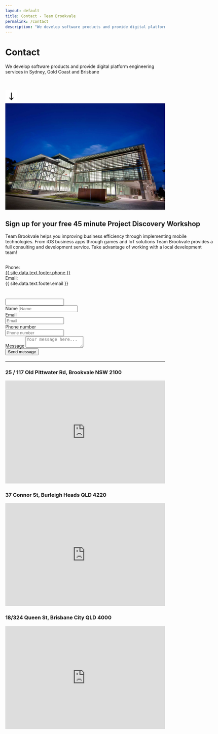 ```yaml
---
layout: default
title: Contact - Team Brookvale
permalink: /contact
description: "We develop software products and provide digital platform engineering services in Sydney, Gold Coast and Brisbane"
---
```

 <script type="text/javascript" src="https://cdn.jsdelivr.net/npm/emailjs-com@2.3.2/dist/email.min.js"></script>
<script type="text/javascript">
   (function(){
      emailjs.init("user_knG2BzWL3cFIviNKOkKF5");
   })();
</script>
<script type="text/javascript">
    function getIp(json){
        window.ipAddress = json.ip;
    }

    function sendEmail(event) {
        var button = document.getElementById("submit-button");
        var service_id = 'gmail_longbtomi01';
        var template_id = 'contact_form';
        var form = document.forms['contactForm'];
        var templateParams = {
            name: form["name"].value,
            from_email: form["from_email"].value,
            phone: form["phone"].value,
            message: form["message"].value,
            ip: window.ipAddress != null && window.ipAddress != undefined ? window.ipAddress : "N/A"
        }; 

        if(form["additional_field"].value != ""){
            return;
        }

        button.innerHTML = '<span><i class="fas fa-spinner fa-spin"></i> Sending...</span>';
        button.disabled = true;

         emailjs.send(service_id, template_id, templateParams)
            .then(function(response) {
                button.innerHTML = '<span><i class="fas fa-check"></i> Message sent!</span>';
            }, function(error) {
                button.disabled = false;
                button.innerHTML = 'Send message';
                alert("We are terribly sorry, but we have not been able to send your message. Please try again, and if that fails, contact us directly via e-mail. Thank you!")
            });        
    }  
</script>
<script type="text/javascript" src="https://api.ipify.org?format=jsonp&callback=getIp"></script>
<div class="contactpage">
    <div class="pagehero">
        <div class="inner flex sb">
            <div>
                <h1>Contact</h1>
                <p style="margin-bottom: 50px">We develop software products and provide digital platform engineering services in Sydney, Gold Coast and Brisbane</p>
                <img src="/assets/images/arrowdown.png">
            </div>
            <div>
                <img  class="pageheropic jumptop" src="/assets/images/xlifestyle-working-brookvale.webp">
            </div>
        </div>
    </div>
    <div class="inner flex sb">
        <div style="width: 659px">
            <h2>Sign up for your free 45 minute Project Discovery Workshop</h2>
            <div class="mid gray">
                Team Brookvale helps you improving business efficiency through implementing mobile technologies. From iOS business apps through games and IoT solutions Team Brookvale provides a full consulting and development service. Take advantage of working with a local development team!
            </div>
            <div class="contact semibold" style="margin: 30px 0 40px 0">
                <div class="floleft" style="width: 150px">Phone:</div><div class="bluetext"><a class="phone-number" href="tel:{{ site.data.text.footer.phone }}">{{ site.data.text.footer.phone }}</a></div>
                <div class="floleft" style="width: 150px">Email:</div><div class="bluetext">{{ site.data.text.footer.email }}</div>
            </div>
            <div>
                <a href="https://www.facebook.com/teambrookvale" class="socialmedia fb"><i class="fab fa-facebook-f"></i></a>
                <a href="http://twitter.com/teambrookvale" class="socialmedia tw"><i class="fab fa-twitter"></i></a>
                <!--<a href="https://www.youtube.com/channel/UCpFdJdlijg9qK7p3su-9J_Q" class="socialmedia yt"><i class="fab fa-youtube"></i></a>
                <a href="http://teambrookvale.tumblr.com" class="socialmedia tm"><i class="fab fa-tumblr"></i></a>-->
            </div>           
        </div>
        <div style="width: 460px">
            <form id="contactForm" style="margin-bottom: 20px" onsubmit="sendEmail();return false">
                <input class="d-none" name="additional_field" type="text" />
                <div class="row">
                    <label>Name</label>
                    <input type="text" required name="name" placeholder="Name">
                </div>
                <div class="flex sb">
                    <div style="width: 48%">
                        <div class="row">
                            <label>Email</label>
                            <input type="email" required name="from_email" placeholder="Email">
                        </div>
                    </div>
                    <div style="width: 48%">
                        <div class="row">
                            <label>Phone number</label>
                            <input type="text" required name="phone" placeholder="Phone number">
                        </div>
                    </div>
                </div>
                <div class="row">
                    <label>Message</label>
                    <textarea name="message" required placeholder="Your message here..."></textarea>
                </div>
                <div class="row buttons">
                    <button id="submit-button" type="submit">Send message</button>
                </div>
            </form>
        </div>         
</div>
<div class="container">
<hr class="separator" />
</div>
<div class="inner map-container">               
                <div>
                <h3>25 / 117 Old Pittwater Rd, Brookvale NSW 2100</h3>
                     <iframe src="https://www.google.com/maps/embed?pb=!1m18!1m12!1m3!1d3316.758445082223!2d151.26014485137583!3d-33.76690738058974!2m3!1f0!2f0!3f0!3m2!1i1024!2i768!4f13.1!3m3!1m2!1s0x6b12aa46876df29f%3A0x9fd196ca7df78eff!2s117+Old+Pittwater+Rd%2C+Brookvale+NSW+2100!5e0!3m2!1sen!2sau!4v1459312995857" width="100%" height="325" frameborder="0" style="border:0" allowfullscreen=""></iframe>
                </div>
                <div>
                <h3>
                37 Connor St, Burleigh Heads QLD 4220
                </h3>
                    <iframe src="https://www.google.com/maps/embed?pb=!1m18!1m12!1m3!1d3519.8516362927703!2d153.44935601507058!3d-28.09006808263497!2m3!1f0!2f0!3f0!3m2!1i1024!2i768!4f13.1!3m3!1m2!1s0x6b9103975ab3250b%3A0xbd5958206892a728!2s37+Connor+St%2C+Burleigh+Heads+QLD+4220%2C+Australia!5e0!3m2!1sen!2sau!4v1556567349781"
                     width="100%" height="325" frameborder="0" style="border:0" allowfullscreen=""></iframe>
                </div>  
                <h3>
                18/324 Queen St, Brisbane City QLD 4000
                </h3>
                <iframe src="https://www.google.com/maps/embed?pb=!1m18!1m12!1m3!1d3540.0823186066614!2d153.0265045150568!3d-27.466696482892164!2m3!1f0!2f0!3f0!3m2!1i1024!2i768!4f13.1!3m3!1m2!1s0x6b915a1d18eeea4b%3A0x487ca6e5997c2ce6!2s18%2F324%20Queen%20St%2C%20Brisbane%20City%20QLD%204000%2C%20Australia!5e0!3m2!1sen!2shu!4v1584329578522!5e0!3m2!1sen!2sau" width="100%" height="325" frameborder="0" style="border:0;" allowfullscreen=""></iframe>                    
                </div>            
    </div>